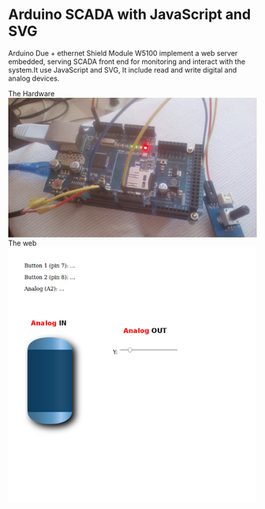 # Arduino SCADA with JavaScript and SVG
Arduino Due +   ethernet Shield Module W5100 implement a web server embedded, serving SCADA front end for monitoring and interact with the system.It use JavaScript and SVG, It include read and write digital and analog devices. 


<html>
<head></head>
<body>
The Hardware 
<img src="SCADA-plc-arduino-JavaScript.jpg" alt="SCADA-plc-arduino-JavaScript"> 
The web 
<img src="web.png" alt="SCADA-plc-arduino-JavaScript"> 
 
</body>  
</tml>
